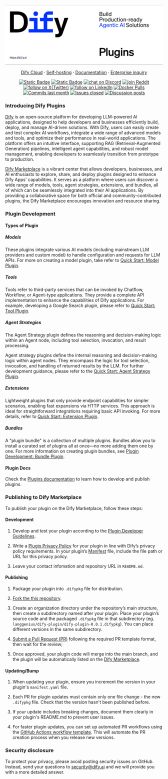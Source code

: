 ![Dify Logo](.assets/bar.jpeg)

<p align="center">
  <a href="https://cloud.dify.ai">Dify Cloud</a> ·
  <a href="https://docs.dify.ai/getting-started/install-self-hosted">Self-hosting</a> ·
  <a href="https://docs.dify.ai">Documentation</a> ·
  <a href="https://udify.app/chat/22L1zSxg6yW1cWQg">Enterprise inquiry</a>
</p>

<p align="center">
    <a href="https://dify.ai" target="_blank">
        <img alt="Static Badge" src="https://img.shields.io/badge/Product-F04438"></a>
    <a href="https://dify.ai/pricing" target="_blank">
        <img alt="Static Badge" src="https://img.shields.io/badge/free-pricing?logo=free&color=%20%23155EEF&label=pricing&labelColor=%20%23528bff"></a>
    <a href="https://discord.gg/FngNHpbcY7" target="_blank">
        <img src="https://img.shields.io/discord/1082486657678311454?logo=discord&labelColor=%20%235462eb&logoColor=%20%23f5f5f5&color=%20%235462eb"
            alt="chat on Discord"></a>
    <a href="https://reddit.com/r/difyai" target="_blank">  
        <img src="https://img.shields.io/reddit/subreddit-subscribers/difyai?style=plastic&logo=reddit&label=r%2Fdifyai&labelColor=white"
            alt="join Reddit"></a>
    <a href="https://twitter.com/intent/follow?screen_name=dify_ai" target="_blank">
        <img src="https://img.shields.io/twitter/follow/dify_ai?logo=X&color=%20%23f5f5f5"
            alt="follow on X(Twitter)"></a>
    <a href="https://www.linkedin.com/company/langgenius/" target="_blank">
        <img src="https://custom-icon-badges.demolab.com/badge/LinkedIn-0A66C2?logo=linkedin-white&logoColor=fff"
            alt="follow on LinkedIn"></a>
    <a href="https://hub.docker.com/u/langgenius" target="_blank">
        <img alt="Docker Pulls" src="https://img.shields.io/docker/pulls/langgenius/dify-web?labelColor=%20%23FDB062&color=%20%23f79009"></a>
    <a href="https://github.com/langgenius/dify/graphs/commit-activity" target="_blank">
        <img alt="Commits last month" src="https://img.shields.io/github/commit-activity/m/langgenius/dify?labelColor=%20%2332b583&color=%20%2312b76a"></a>
    <a href="https://github.com/langgenius/dify/" target="_blank">
        <img alt="Issues closed" src="https://img.shields.io/github/issues-search?query=repo%3Alanggenius%2Fdify%20is%3Aclosed&label=issues%20closed&labelColor=%20%237d89b0&color=%20%235d6b98"></a>
    <a href="https://github.com/langgenius/dify/discussions/" target="_blank">
        <img alt="Discussion posts" src="https://img.shields.io/github/discussions/langgenius/dify?labelColor=%20%239b8afb&color=%20%237a5af8"></a>
</p>

### Introducing Dify Plugins

[Dify](https://dify.ai/) is an open-source platform for developing LLM-powered AI applications, designed to help developers and businesses efficiently build, deploy, and manage AI-driven solutions. With Dify, users can easily create and test complex AI workflows, integrate a wide range of advanced models and tools, and optimize their performance in real-world applications. The platform offers an intuitive interface, supporting RAG (Retrieval-Augmented Generation) pipelines, intelligent agent capabilities, and robust model management, enabling developers to seamlessly transition from prototype to production.

[Dify Marketplace](https://marketplace.dify.ai/) is a vibrant center that allows developers, businesses, and AI enthusiasts to explore, share, and deploy plugins designed to enhance Dify Apps' capabilities. It serves as a platform where users can discover a wide range of models, tools, agent strategies, extensions, and bundles, all of which can be seamlessly integrated into their AI applications. By providing a collaborative space for both official and community-contributed plugins, the Dify Marketplace encourages innovation and resource sharing. 

### Plugin Development

#### Types of Plugin

##### Models

These plugins integrate various AI models (including mainstream LLM providers and custom model) to handle configuration and requests for LLM APIs. For more on creating a model plugin, take refer to [Quick Start: Model Plugin](https://docs.dify.ai/en/plugins/quick-start/develop-plugins/model-plugin/README).

##### Tools

Tools refer to third-party services that can be invoked by Chatflow, Workflow, or Agent-type applications. They provide a complete API implementation to enhance the capabilities of Dify applications. For example, developing a Google Search plugin, please refer to [Quick Start: Tool Plugin](https://docs.dify.ai/en/plugins/quick-start/develop-plugins/tool-plugin).

##### Agent Strategies

The Agent Strategy plugin defines the reasoning and decision-making logic within an Agent node, including tool selection, invocation, and result processing.

Agent strategy plugins define the internal reasoning and decision-making logic within agent nodes. They encompass the logic for tool selection, invocation, and handling of returned results by the LLM. For further development guidance, please refer to the [Quick Start: Agent Strategy Plugin](https://docs.dify.ai/en/plugins/quick-start/develop-plugins/agent-strategy-plugin).

##### Extensions

Lightweight plugins that only provide endpoint capabilities for simpler scenarios, enabling fast expansions via HTTP services. This approach is ideal for straightforward integrations requiring basic API invoking. For more details, refer to [Quick Start: Extension Plugin](https://docs.dify.ai/plugins/quick-start/develop-plugins/extension-plugin).

##### Bundles

A "plugin bundle" is a collection of multiple plugins. Bundles allow you to install a curated set of plugins all at once—no more adding them one by one. For more information on creating plugin bundles, see [Plugin Development: Bundle Plugin](https://docs.dify.ai/plugins/quick-start/develop-plugins/bundle).

#### Plugin Docs

Check the [Plugins documentation](https://docs.dify.ai/en/plugins/introduction) to learn how to develop and publish plugins.

### Publishing to Dify Marketplace

To publish your plugin on the Dify Marketplace, follow these steps:

#### Development
1. Develop and test your plugin according to the [Plugin Developer Guidelines](https://docs.dify.ai/plugins/publish-plugins/publish-to-dify-marketplace/plugin-developer-guidelines).

2. Write a [Plugin Privacy Policy](https://docs.dify.ai/plugins/publish-plugins/publish-to-dify-marketplace/plugin-privacy-protection-guidelines) for your plugin in line with Dify’s privacy policy requirements. In your plugin’s [Manifest](https://docs.dify.ai/plugins/schema-definition/manifest) file, include the file path or URL for this privacy policy.

3. Leave your contact infomation and repository URL in `README.md`.

#### Publishing

1. Package your plugin into `.difypkg` file for distribution.

2. [Fork the this repository](https://github.com/langgenius/dify-plugins/fork).

3. Create an organization directory under the repository’s main structure, then create a subdirectory named after your plugin. Place your plugin’s source code and the packaged `.difypkg` file in that subdirectory (eg. `langgenius/dify-plugin/dify-plugin-0.0.1.difypkg`). You can place different versions in the same subdirectory. 

4. [Submit a Pull Request (PR)](https://docs.github.com/en/pull-requests/collaborating-with-pull-requests/proposing-changes-to-your-work-with-pull-requests/creating-a-pull-request) following the required PR template format, then wait for the review;

5. Once approved, your plugin code will merge into the main branch, and the plugin will be automatically listed on the [Dify Marketplace](https://marketplace.dify.ai/).

#### Updating/Bump

1. When updating your plugin, ensure you increment the version in your plugin's `manifest.yaml` file.

2. Each PR for plugin updates must contain only one file change - the new `.difypkg` file. Check that the version hasn't been published before.

3. If your update includes breaking changes, document them clearly in your plugin's README.md to prevent user issues.

4. For faster plugin updates, you can set up automated PR workflows using the [GitHub Actions workflow template](https://docs.dify.ai/plugins/publish-plugins/plugin-auto-publish-pr). This will automate the PR creation process when you release new versions.

### Security disclosure

To protect your privacy, please avoid posting security issues on GitHub. Instead, send your questions to [security@dify.ai](mailto:security@dify.ai) and we will provide you with a more detailed answer.
